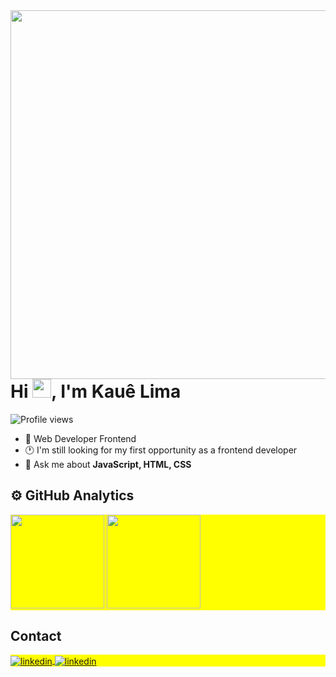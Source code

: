 <img align="right" height="590rem" src="https://raw.githubusercontent.com/gist/KaueACLima/340f27b597cf9243c16760e934e470f0/raw/a78b39d88d7341865ad5cfc84558baaae039ae4c/githubCard.svg"/>
<h1 align="left">Hi <img src="https://raw.githubusercontent.com/kaueMarques/kaueMarques/master/hi.gif" height="30px">, I'm Kauê Lima</h1>
<p align="left"> <img src="https://komarev.com/ghpvc/?username=KaueACLima&color=yellow" alt="Profile views" /> </p>

- 🚀 Web Developer Frontend
- 🕐 I'm still looking for my first opportunity as a frontend developer
- 💬 Ask me about **JavaScript, HTML, CSS**

## ⚙️ GitHub Analytics

   <p align="left" style="background:yellow">
   <img height="150em" src="https://github-readme-stats.vercel.app/api?username=KaueACLima&show_icons=true&theme=radical&include_all_commits=true&count_private=true"/>
   <img height="150em" src="https://github-readme-stats.vercel.app/api/top-langs/?username=KaueACLima&layout=compact&langs_count=6&theme=tokyonight"/>

## Contact

<p align="left" style="background:yellow">
<a href="(https://www.linkedin.com/in/kau%C3%AA-lima-234515182/)" target="_blank">
  <img align="center" src="https://img.shields.io/badge/-KaueACLima-05122A?style=flat&logo=linkedin" alt="linkedin"/>
</a>
<a href="(https://wa.me/5511993106261)" target="_blank">
  <img align="center" src="https://img.shields.io/badge/-KaueACLima-05122A?style=flat&logo=whatsapp" alt="linkedin"/>
</a>
